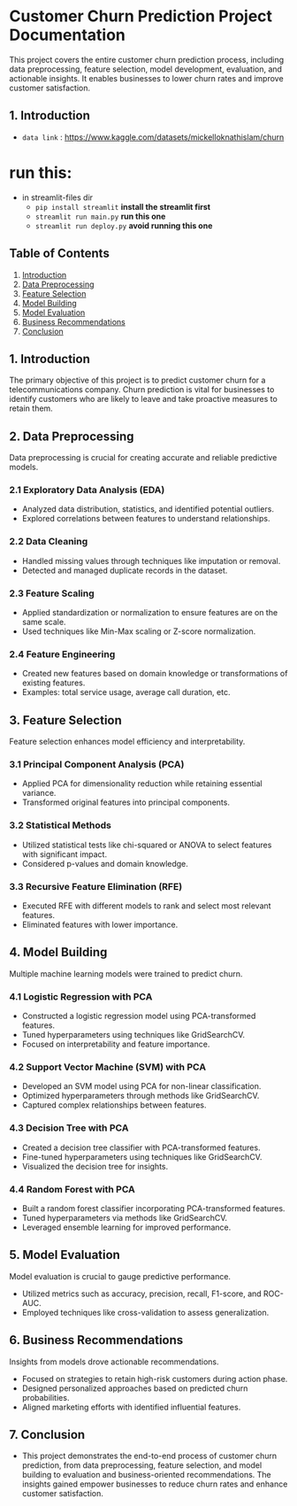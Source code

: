 # Customer Churn Prediction Project Documentation

This project covers the entire customer churn prediction process, including data preprocessing, feature selection, model development, evaluation, and actionable insights. It enables businesses to lower churn rates and improve customer satisfaction.

## 1. Introduction
- `data link` : https://www.kaggle.com/datasets/mickelloknathislam/churn

# run this:
- in streamlit-files dir
  - ```pip install streamlit``` **install the streamlit first**
  - ```streamlit run main.py``` **run this one**
  - ```streamlit run deploy.py``` **avoid running this one**

## Table of Contents
1. [Introduction](#introduction)
2. [Data Preprocessing](#data-preprocessing)
3. [Feature Selection](#feature-selection)
4. [Model Building](#model-building)
5. [Model Evaluation](#model-evaluation)
6. [Business Recommendations](#business-recommendations)
7. [Conclusion](#conclusion)

## 1. Introduction

The primary objective of this project is to predict customer churn for a telecommunications company. Churn prediction is vital for businesses to identify customers who are likely to leave and take proactive measures to retain them.

## 2. Data Preprocessing

Data preprocessing is crucial for creating accurate and reliable predictive models.

### 2.1 Exploratory Data Analysis (EDA)

- Analyzed data distribution, statistics, and identified potential outliers.
- Explored correlations between features to understand relationships.

### 2.2 Data Cleaning

- Handled missing values through techniques like imputation or removal.
- Detected and managed duplicate records in the dataset.

### 2.3 Feature Scaling

- Applied standardization or normalization to ensure features are on the same scale.
- Used techniques like Min-Max scaling or Z-score normalization.

### 2.4 Feature Engineering

- Created new features based on domain knowledge or transformations of existing features.
- Examples: total service usage, average call duration, etc.

## 3. Feature Selection

Feature selection enhances model efficiency and interpretability.

### 3.1 Principal Component Analysis (PCA)

- Applied PCA for dimensionality reduction while retaining essential variance.
- Transformed original features into principal components.

### 3.2 Statistical Methods

- Utilized statistical tests like chi-squared or ANOVA to select features with significant impact.
- Considered p-values and domain knowledge.

### 3.3 Recursive Feature Elimination (RFE)

- Executed RFE with different models to rank and select most relevant features.
- Eliminated features with lower importance.

## 4. Model Building

Multiple machine learning models were trained to predict churn.

### 4.1 Logistic Regression with PCA

- Constructed a logistic regression model using PCA-transformed features.
- Tuned hyperparameters using techniques like GridSearchCV.
- Focused on interpretability and feature importance.

### 4.2 Support Vector Machine (SVM) with PCA

- Developed an SVM model using PCA for non-linear classification.
- Optimized hyperparameters through methods like GridSearchCV.
- Captured complex relationships between features.

### 4.3 Decision Tree with PCA

- Created a decision tree classifier with PCA-transformed features.
- Fine-tuned hyperparameters using techniques like GridSearchCV.
- Visualized the decision tree for insights.

### 4.4 Random Forest with PCA

- Built a random forest classifier incorporating PCA-transformed features.
- Tuned hyperparameters via methods like GridSearchCV.
- Leveraged ensemble learning for improved performance.

## 5. Model Evaluation

Model evaluation is crucial to gauge predictive performance.

- Utilized metrics such as accuracy, precision, recall, F1-score, and ROC-AUC.
- Employed techniques like cross-validation to assess generalization.

## 6. Business Recommendations

Insights from models drove actionable recommendations.

- Focused on strategies to retain high-risk customers during action phase.
- Designed personalized approaches based on predicted churn probabilities.
- Aligned marketing efforts with identified influential features.

## 7. Conclusion

- This project demonstrates the end-to-end process of customer churn prediction, from data preprocessing, feature selection, and model building to evaluation and business-oriented recommendations. The insights gained empower businesses to reduce churn rates and enhance customer satisfaction.


